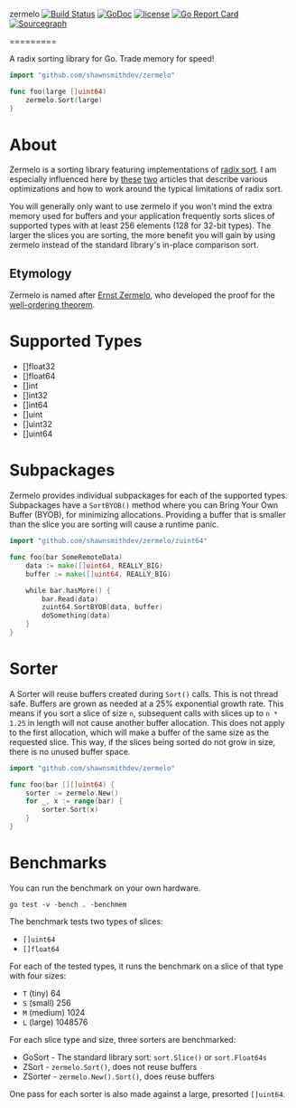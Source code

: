 zermelo [![Build Status](https://travis-ci.org/shawnsmithdev/zermelo.svg)](https://travis-ci.org/shawnsmithdev/zermelo)  [![GoDoc](https://godoc.org/github.com/shawnsmithdev/zermelo?status.png)](https://godoc.org/github.com/shawnsmithdev/zermelo) [![license](http://img.shields.io/badge/license-MIT-red.svg?style=flat)](https://raw.githubusercontent.com/shawnsmithdev/zermelo/master/LICENSE) [![Go Report Card](https://goreportcard.com/badge/github.com/shawnsmithdev/zermelo)](https://goreportcard.com/report/github.com/shawnsmithdev/zermelo)  [![Sourcegraph](https://sourcegraph.com/github.com/shawnsmithdev/zermelo/-/badge.svg)](https://sourcegraph.com/github.com/shawnsmithdev/zermelo/-/badge.svg)

=========

A radix sorting library for Go.  Trade memory for speed!

```go
import "github.com/shawnsmithdev/zermelo"

func foo(large []uint64)
    zermelo.Sort(large)
}
```

About
=====

Zermelo is a sorting library featuring implementations of [radix sort](https://en.wikipedia.org/wiki/Radix_sort "Radix Sort"). I am especially influenced here by [these](http://codercorner.com/RadixSortRevisited.htm "Radix Sort Revisited") [two](http://stereopsis.com/radix.html "Radix Tricks") articles that describe various optimizations and how to work around the typical limitations of radix sort.

You will generally only want to use zermelo if you won't mind the extra memory used for buffers and your application frequently sorts slices of supported types with at least 256 elements (128 for 32-bit types). The larger the slices you are sorting, the more benefit you will gain by using zermelo instead of the standard library's in-place comparison sort.

Etymology
---------
Zermelo is named after [Ernst Zermelo](http://en.wikipedia.org/wiki/Ernst_Zermelo), who developed the proof for the [well-ordering theorem](https://en.wikipedia.org/wiki/Well-ordering_theorem).

Supported Types
===============
* []float32
* []float64
* []int
* []int32
* []int64
* []uint
* []uint32
* []uint64

Subpackages
===========
Zermelo provides individual subpackages for each of the supported types. Subpackages have a `SortBYOB()` method where you can Bring Your Own Buffer (BYOB), for minimizing allocations. Providing a buffer that is smaller than the slice you are sorting will cause a runtime panic.

```go
import "github.com/shawnsmithdev/zermelo/zuint64"

func foo(bar SomeRemoteData)
    data := make([]uint64, REALLY_BIG)
    buffer := make([]uint64, REALLY_BIG)

    while bar.hasMore() {
        bar.Read(data)
        zuint64.SortBYOB(data, buffer)
        doSomething(data)
    }
}
```

Sorter
======

A Sorter will reuse buffers created during `Sort()` calls. This is not thread safe. Buffers are grown as needed at a 25% exponential growth rate.  This means if you sort a slice of size `n`, subsequent calls with slices up to `n * 1.25` in length will not cause another buffer allocation. This does not apply to the first allocation, which will make a buffer of the same size as the requested slice. This way, if the slices being sorted do not grow in size, there is no unused buffer space.

```go
import "github.com/shawnsmithdev/zermelo"

func foo(bar [][]uint64) {
    sorter := zermelo.New()
    for _, x := range(bar) {
        sorter.Sort(x)
    }
}

```

Benchmarks
==========

You can run the benchmark on your own hardware.

```Shell
go test -v -bench . -benchmem
```

The benchmark tests two types of slices:
* `[]uint64`
* `[]float64`

For each of the tested types, it runs the benchmark on a slice of that type with four sizes:
* `T` (tiny) 64
* `S` (small) 256
* `M` (medium) 1024
* `L` (large) 1048576

For each slice type and size, three sorters are benchmarked:
* GoSort - The standard library sort: `sort.Slice()` or `sort.Float64s`
* ZSort - `zermelo.Sort()`, does not reuse buffers
* ZSorter - `zermelo.New().Sort()`, does reuse buffers

One pass for each sorter is also made against a large, presorted `[]uint64`.
